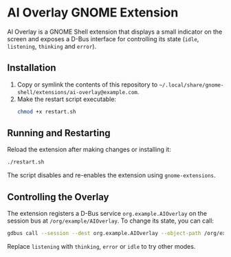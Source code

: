 # AI Overlay GNOME Extension

AI Overlay is a GNOME Shell extension that displays a small indicator on the screen and exposes a D-Bus interface for controlling its state (`idle`, `listening`, `thinking` and `error`).

## Installation

1. Copy or symlink the contents of this repository to `~/.local/share/gnome-shell/extensions/ai-overlay@example.com`.
2. Make the restart script executable:
   ```bash
   chmod +x restart.sh
   ```

## Running and Restarting

Reload the extension after making changes or installing it:
```bash
./restart.sh
```
The script disables and re-enables the extension using `gnome-extensions`.

## Controlling the Overlay

The extension registers a D-Bus service `org.example.AIOverlay` on the session bus at `/org/example/AIOverlay`.
To change its state, you can call:
```bash
gdbus call --session --dest org.example.AIOverlay --object-path /org/example/AIOverlay --method org.example.AIOverlay.SetState "listening"
```
Replace `listening` with `thinking`, `error` or `idle` to try other modes.

